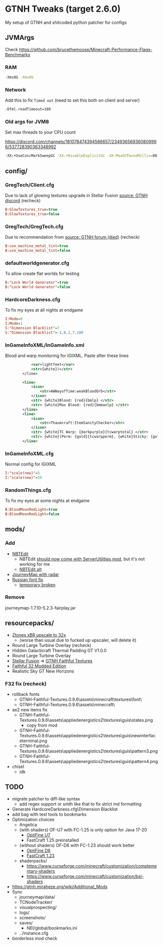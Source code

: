 # GTNH Tweaks (target 2.6.0)

My setup of GTNH and shitcoded python patcher for configs

## JVMArgs

Check <https://github.com/brucethemoose/Minecraft-Performance-Flags-Benchmarks>

### RAM

```bash
-Xms8G -Xmx8G
```

### Network

Add this to fix `Timed out` (need to set this both on client and server)

```bash
-Dfml.readTimeout=180
```

### Old args for JVM8

Set max threads to your CPU count

<https://discord.com/channels/181078474394566657/234936569360809996/537728390363348992>

```bash
-XX:+UseConcMarkSweepGC -XX:+DisableExplicitGC -XX:MaxGCPauseMillis=80 -XX:+UseStringDeduplication -XX:+UseCompressedOops -XX:+UseCodeCacheFlushing -XX:ParallelGCThreads=6
```

## config/

### GregTech/Client.cfg

Due to lack of glowing textures upgrade in Stellar Fusion [source: GTNH discord](https://discord.com/channels/181078474394566657/234936569360809996/962740879217541120) (recheck)

```ini
B:GlowTextures_true=true
B:GlowTextures_true=false
```

### GregTech/GregTech.cfg

Due to recommendation from [source: GTNH forum (died)](https://www.gtnewhorizons.com/forum/m/36844562/viewthread/32547244-stellar-fusion-gregtech-32x32-v034/post/137314941#p137314941) (recheck)

```ini
B:use_machine_metal_tint=true
B:use_machine_metal_tint=false
```

### defaultworldgenerator.cfg

To allow create flat worlds for testing

```ini
B:"Lock World Generator"=true
B:"Lock World Generator"=false
```

### HardcoreDarkness.cfg

To fix my eyes at all nights at endgame

```ini
I:Mode=0
I:Mode=1
S:"Dimension Blacklist"=7
S:"Dimension Blacklist"=-1,0,1,7,180
```

### InGameInfoXML/InGameInfo.xml

Blood and warp monitoring for IGIXML. Paste after these lines

```xml
            <var>lightfeet</var>
            <str>{white})</str>
        </line>
```

```xml
        <line>
            <icon>
                <str>AWWayofTime:weakBloodOrb</str>
            </icon>
            <str> {white}Blood: {red}{bmlp} </str>
            <str> {white}Max Blood: {red}{bmmaxlp} </str>
        </line>
        <line>
            <icon>
                <str>Thaumcraft:ItemSanityChecker</str>
            </icon>
            <str> {white}TC Warp: {darkpurple}{tcwarptotal} </str>
            <str> {white}(Perm: {gold}{tcwarpperm}, {white}Sticky: {gold}{tcwarpsticky}, {white}Temp: {gold}{tcwarptemp}{white})</str>
        </line>
```

### InGameInfoXML.cfg

Normal config for IGIXML

```ini
I:"scale(new)"=5
I:"scale(new)"=10
```

### RandomThings.cfg

To fix my eyes at some nights at endgame

```ini
B:BloodMoonRedLight=true
B:BloodMoonRedLight=false
```

## mods/

### Add

- [NBTEdit](https://www.curseforge.com/minecraft/mc-mods/forge-nbtedit-for-1-7-10)
  - NBTEdit [should now come with ServerUtilities mod](https://github.com/GTNewHorizons/ServerUtilities/issues/68), but it's not working for me
  - [NBTEdit alt](https://github.com/MoeBoy76/NBTEdit/releases/tag/1.7.10)
- [JourneyMap with radar](https://www.curseforge.com/minecraft/mc-mods/journeymap/files?version=1.7.10)
- [Russian font fix](https://github.com/gamerforEA/Minecraft-ClientFixer/releases/tag/1.0)
  - [temporary broken](https://github.com/GTNewHorizons/Angelica/issues/497)

### Remove

journeymap-1.7.10-5.2.3-fairplay.jar

## resourcepacks/

- [Ztones xBR upscale to 32x](https://discord.com/channels/181078474394566657/224191655375273985/453546192794550272)
  - (worse than usual due to fucked up upscaler, will delete it)
- Round Large Turbine Overlay (recheck)
- Hidden Galacticraft Thermal Padding GT V1.0.0
- Round Large Turbine Overlay
- [Stellar Fusion](https://s3.amazonaws.com/files.enjin.com/1172307/modules/forum/attachments/%C2%A7f%C2%A7lS%C2%A7e%C2%A7lte%C2%A76%C2%A7lll%C2%A74%C2%A7lar+%C2%A7f%C2%A7lFusion+V0.3.4_1550833036.zip) => [GTNH Faithful Textures](https://github.com/Ethryan/GTNH-Faithful-Textures/releases/latest)
- [Faithful 32 Modded Edition](http://www.f32.me/old/F32-1.7.10.zip)
- Realistic Sky GT New Horizons

### F32 fix (recheck)

- rollback fonts
  - GTNH-Faithful-Textures.0.9.6\assets\minecraft\textures\font\
  - GTNH-Faithful-Textures.0.9.6\assets\minecraft\
- ae2 new items fix
  - GTNH-Faithful-Textures.0.9.6\assets\appliedenergistics2\textures\guis\states.png
    - copy from mod
  - GTNH-Faithful-Textures.0.9.6\assets\appliedenergistics2\textures\guis\newinterfaceterminal.png
  - GTNH-Faithful-Textures.0.9.6\assets\appliedenergistics2\textures\guis\pattern3.png
  - GTNH-Faithful-Textures.0.9.6\assets\appliedenergistics2\textures\guis\pattern4.png
- chisel
  - idk

## TODO

- migrate patcher to diff-like syntax
  - add regex support or smth like that to fix strict md formatting
- Generate HardcoreDarkness.cfg\Dimension Blacklist
- add bag with test tools to bookmarks
- Optimization choices
  - Angelica
  - (with shaders) OF-U7 with FC-1.25 is only option for Java 17-20
    - [OptiFine U7](https://optifine.net/adloadx?f=OptiFine_1.7.10_HD_U_E7.jar)
    - FastCraft 1.25 preinstalled
  - (without shaders) OF-D6 with FC-1.23 should work better
    - [OptiFine D6](https://optifine.net/adloadx?f=OptiFine_1.7.10_HD_U_D6.jar)
    - [FastCraft 1.23](https://www.curseforge.com/minecraft/mc-mods/fastcraft/files/2292386)
  - shaderpacks/
    - <https://www.curseforge.com/minecraft/customization/complementary-shaders>
    - <https://www.curseforge.com/minecraft/customization/bsl-shaders>
- <https://gtnh.miraheze.org/wiki/Additional_Mods>
- Sync
  - journeymap/data/
  - TCNodeTracker/
  - visualprospecting/
  - logs/
  - screenshots/
  - saves/
    - NEI/global/bookmarks.ini
  - ../instance.cfg
- borderless mod check
